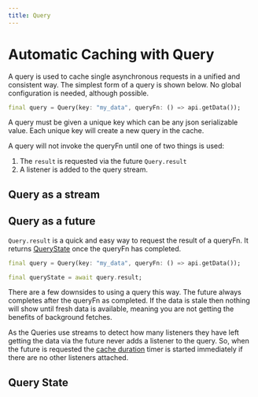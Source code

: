 ```yaml
---
title: Query
---
```


# Automatic Caching with Query

A query is used to cache single asynchronous requests in a unified and consistent way. The simplest form of a query is
shown below. No global configuration is needed, although possible.

```dart
final query = Query(key: "my_data", queryFn: () => api.getData());
```

A query must be given a unique key which can be any json serializable value. Each unique key will create a new query in
the cache.

A query will not invoke the queryFn until one of two things is used:

1. The `result` is requested via the future `Query.result`
2. A listener is added to the query stream.

## Query as a stream

## Query as a future

`Query.result` is a quick and easy way to request the result of a queryFn. It returns [QueryState](#query-state) once
the queryFn has completed. 


```dart
final query = Query(key: "my_data", queryFn: () => api.getData());

final queryState = await query.result;
```

There are a few downsides to using a query this way. The future always completes after the queryFn as completed. If the 
data is stale then nothing will show until fresh data is available, meaning you are not getting the benefits of 
background fetches. 

As the Queries use streams to detect how many listeners they have left getting the data via the future never adds a 
listener to the query. So, when the future is requested the [cache duration](/docs/guides/configuration) timer is started
immediately if there are no other listeners attached.




## Query State 
